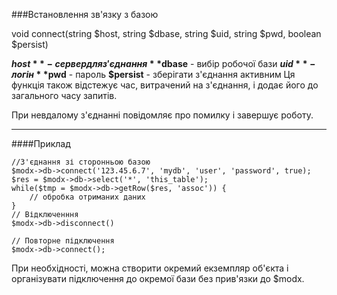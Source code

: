 ###Встановлення зв'язку з базою

void connect(string $host, string $dbase, string $uid, string $pwd, boolean $persist)

**$host** - сервер для з'єднання
**$dbase** - вибір робочої бази
**$uid** - логін
**$pwd** - пароль
**$persist** - зберігати з'єднання активним
Ця функція також відстежує час, витрачений на з'єднання, і додає його до загального часу запитів.

При невдалому з'єднанні повідомляє про помилку і завершує роботу.

***

####Приклад 

	//З'єднання зі сторонньою базою
	$modx->db->connect('123.45.6.7', 'mydb', 'user', 'password', true);  
	$res = $modx->db->select('*', 'this_table');  
	while($tmp = $modx->db->getRow($res, 'assoc')) {  
		// обробка отриманих даних  
	}  
	// Відключенння   
	$modx->db->disconnect()   
	
	// Повторне підключення  
	$modx->db->connect();

При необхідності, можна створити окремий екземпляр об'єкта і організувати підключення до окремої бази без прив'язки до $modx.